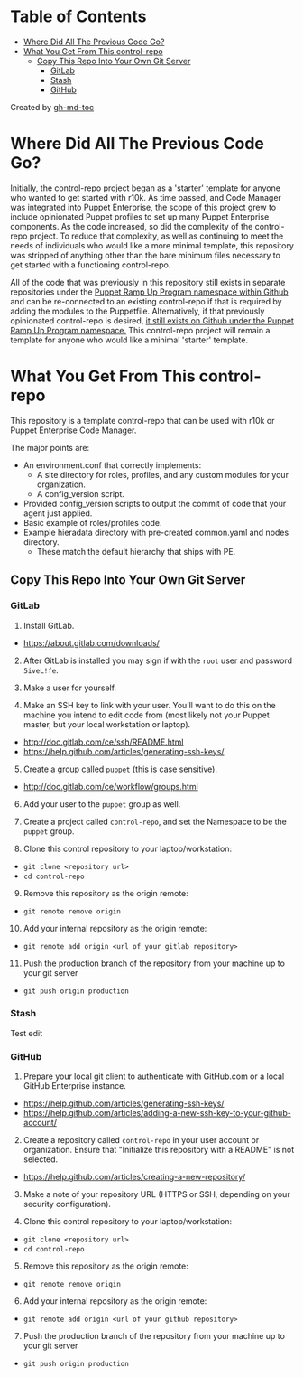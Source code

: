 Table of Contents
=================

  * [Where Did All The Previous Code Go?](#where-did-all-the-previous-code-go)
  * [What You Get From This control\-repo](#what-you-get-from-this-control-repo)
    * [Copy This Repo Into Your Own Git Server](#copy-this-repo-into-your-own-git-server)
      * [GitLab](#gitlab)
      * [Stash](#stash)
      * [GitHub](#github)

Created by [gh-md-toc](https://github.com/ekalinin/github-markdown-toc.go)

# Where Did All The Previous Code Go?

Initially, the control-repo project began as a 'starter' template for anyone who wanted to get started with r10k. As time passed, and Code Manager was integrated into Puppet Enterprise, the scope of this project grew to include opinionated Puppet profiles to set up many Puppet Enterprise components. As the code increased, so did the complexity of the control-repo project. To reduce that complexity, as well as continuing to meet the needs of individuals who would like a more minimal template, this repository was stripped of anything other than the bare minimum files necessary to get started with a functioning
control-repo.

All of the code that was previously in this repository still exists in separate repositories under the [Puppet Ramp Up Program namespace within Github](https://github.com/Puppet-RampUpProgram) and can be re-connected to an existing control-repo if that is required by adding the modules to the Puppetfile. Alternatively, if that previously opinionated control-repo is desired, [it still exists on Github under the Puppet Ramp Up Program namespace.](https://github.com/Puppet-RampUpProgram/control-repo) This control-repo project will remain a template for anyone who would like a minimal 'starter' template.

# What You Get From This control-repo

This repository is a template control-repo that can be used with r10k or Puppet Enterprise Code Manager.

The major points are:
 - An environment.conf that correctly implements:
   - A site directory for roles, profiles, and any custom modules for your organization.
   - A config_version script.
 - Provided config_version scripts to output the commit of code that your agent just applied.
 - Basic example of roles/profiles code.
 - Example hieradata directory with pre-created common.yaml and nodes directory.
   - These match the default hierarchy that ships with PE.

## Copy This Repo Into Your Own Git Server

### GitLab

1. Install GitLab.
 - https://about.gitlab.com/downloads/

2. After GitLab is installed you may sign if with the `root` user and password `5iveL!fe`.

3. Make a user for yourself.

4. Make an SSH key to link with your user. You’ll want to do this on the machine you intend to edit code from (most likely not your Puppet master, but your local workstation or laptop).
 - http://doc.gitlab.com/ce/ssh/README.html
 - https://help.github.com/articles/generating-ssh-keys/

5. Create a group called `puppet` (this is case sensitive).
 - http://doc.gitlab.com/ce/workflow/groups.html

6. Add your user to the `puppet` group as well.

7. Create a project called `control-repo`, and set the Namespace to be the `puppet` group.

8. Clone this control repository to your laptop/workstation:
 - `git clone <repository url>`
 - `cd control-repo`

9. Remove this repository as the origin remote:
 - `git remote remove origin`

10. Add your internal repository as the origin remote:
 - `git remote add origin <url of your gitlab repository>`

11. Push the production branch of the repository from your machine up to your git server
 - `git push origin production`

### Stash

Test edit

### GitHub

1. Prepare your local git client to authenticate with GitHub.com or a local GitHub Enterprise instance.
  - https://help.github.com/articles/generating-ssh-keys/
  - https://help.github.com/articles/adding-a-new-ssh-key-to-your-github-account/

2. Create a repository called `control-repo` in your user account or organization.  Ensure that "Initialize this repository with a README" is not selected.
  - https://help.github.com/articles/creating-a-new-repository/

3. Make a note of your repository URL (HTTPS or SSH, depending on your security configuration).

4. Clone this control repository to your laptop/workstation:
  - `git clone <repository url>`
  - `cd control-repo`

5. Remove this repository as the origin remote:
  - `git remote remove origin`

6. Add your internal repository as the origin remote:
  - `git remote add origin <url of your github repository>`

7. Push the production branch of the repository from your machine up to your git server
  - `git push origin production`
